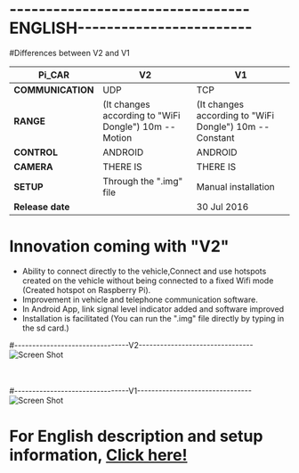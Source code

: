 # ---------------------------------ENGLISH------------------------
#Differences between V2 and V1

 Pi_CAR| V2 | V1
------------ | -------------|-------
**COMMUNICATION** |UDP |TCP
**RANGE** |(It changes according to "WiFi Dongle") 10m -- Motion|(It changes according to "WiFi Dongle") 10m --Constant
**CONTROL**|ANDROID|ANDROID
**CAMERA**|THERE IS|THERE IS
**SETUP**|Through the ".img" file |Manual installation
**Release date**||30 Jul 2016

# Innovation coming with "V2"
* Ability to connect directly to the vehicle,Connect and use hotspots created on the vehicle without being connected to a fixed Wifi mode (Created hotspot on Raspberry Pi).
* Improvement in vehicle and telephone communication software.
* In Android App, link signal level indicator added and software improved
* Installation is facilitated (You can run the ".img" file directly by typing in the sd card.)<br>

#--------------------------------V2--------------------------------
![Screen Shot](https://github.com/zafersn/WiFi-RC-Controller-With-Camera/blob/master/V2.0/images/rasp%20to%20android2.png)
<br><br><br>

#--------------------------------V1--------------------------------
![Screen Shot](https://github.com/zafersn/WiFi-RC-Controller-With-Camera/blob/master/V2.0/images/wifi_rasp%20to%20android2.png)

# For English description and setup information, [Click here!](README-EN.md)  <br><br>

 
